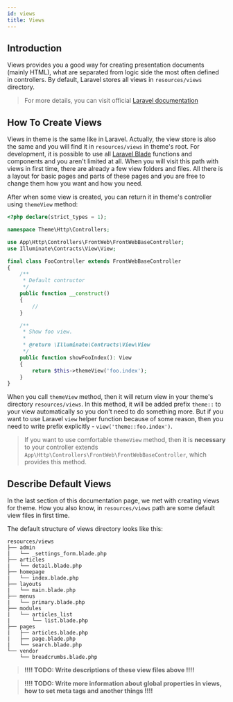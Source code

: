 ```yaml
---
id: views
title: Views
---
```


## Introduction

Views provides you a good way for creating presentation documents (mainly HTML), what are separated from logic side the most 
often defined in controllers. By default, Laravel stores all views in `resources/views` directory.

> For more details, you can visit official [Laravel documentation](https://laravel.com/docs/5.8/views)

## How To Create Views

Views in theme is the same like in Laravel. Actually, the view store is also the same and you will find it in `resources/views` in 
theme's root. For development, it is possible to use all [Laravel Blade](https://laravel.com/docs/5.8/blade) functions and components 
and you aren't limited at all. When you will visit this path with views in first time, there are already a few view folders and files. 
All there is a layout for basic pages and parts of these pages and you are free to change them how you want and how you need.

After when some view is created, you can return it in theme's controller using `themeView` method:
```php
<?php declare(strict_types = 1);

namespace Theme\Http\Controllers;

use App\Http\Controllers\FrontWeb\FrontWebBaseController;
use Illuminate\Contracts\View\View;

final class FooController extends FrontWebBaseController
{
    /**
     * Default contructor
     */
    public function __construct()
    {
        //
    }

    /**
     * Show foo view.
     *
     * @return \Illuminate\Contracts\View\View
     */
    public function showFooIndex(): View
    {
        return $this->themeView('foo.index');
    }
}
```
When you call `themeView` method, then it will return view in your theme's directory `resources/views`. In this method, it will be added prefix 
`theme::` to your view automatically so you don't need to do something more. But if you want to use Laravel `view` helper function because of 
some reason, then you need to write prefix explicitly - `view('theme::foo.index')`. 

> If you want to use comfortable `themeView` method, then it is **necessary** to your controller extends `App\Http\Controllers\FrontWeb\FrontWebBaseController`, 
which provides this method.

## Describe Default Views

In the last section of this documentation page, we met with creating views for theme. How you also know, in `resources/views` path 
are some default view files in first time.

The default structure of views directory looks like this:
```text
resources/views
├── admin
|   └── _settings_form.blade.php
├── articles
|   └── detail.blade.php
├── homepage
|   └── index.blade.php
├── layouts
|   └── main.blade.php
├── menus
|   └── primary.blade.php
├── modules
|   └── articles_list
|       └── list.blade.php
├── pages
|   ├── articles.blade.php
|   ├── page.blade.php
|   └── search.blade.php
└── vendor
    └── breadcrumbs.blade.php
```

> **!!!! TODO: Write descriptions of these view files above !!!!**

> **!!!! TODO: Write more information about global properties in views, how to set meta tags and another things !!!!**